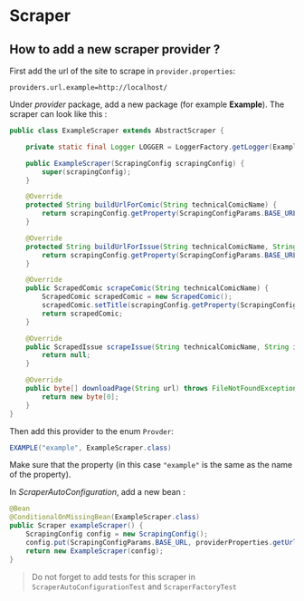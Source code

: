 # Scraper

## How to add a new scraper provider ?

First add the url of the site to scrape in `provider.properties`:
```
providers.url.example=http://localhost/
```

Under *provider* package, add a new package (for example **Example**).
The scraper can look like this :
````java
public class ExampleScraper extends AbstractScraper {

    private static final Logger LOGGER = LoggerFactory.getLogger(ExampleScraper.class);

    public ExampleScraper(ScrapingConfig scrapingConfig) {
        super(scrapingConfig);
    }

    @Override
    protected String buildUrlForComic(String technicalComicName) {
        return scrapingConfig.getProperty(ScrapingConfigParams.BASE_URL)  + "/comic/" + technicalComicName;
    }

    @Override
    protected String buildUrlForIssue(String technicalComicName, String issue) {
        return scrapingConfig.getProperty(ScrapingConfigParams.BASE_URL)  + "/comic" + technicalComicName + "/issue/" + issue;
    }

    @Override
    public ScrapedComic scrapeComic(String technicalComicName) {
        ScrapedComic scrapedComic = new ScrapedComic();
        scrapedComic.setTitle(scrapingConfig.getProperty(ScrapingConfigParams.BASE_URL) );
        return scrapedComic;
    }

    @Override
    public ScrapedIssue scrapeIssue(String technicalComicName, String issue) throws IOException {
        return null;
    }

    @Override
    public byte[] downloadPage(String url) throws FileNotFoundException {
        return new byte[0];
    }
}
````

Then add this provider to the enum `Provder`:
````java
EXAMPLE("example", ExampleScraper.class)
````
Make sure that the property (in this case `"example"` is the same as the name of the property).

In *ScraperAutoConfiguration*, add a new bean :
````java
@Bean
@ConditionalOnMissingBean(ExampleScraper.class)
public Scraper exampleScraper() {
    ScrapingConfig config = new ScrapingConfig();
    config.put(ScrapingConfigParams.BASE_URL, providerProperties.getUrl().get(Provider.EXAMPLE.getPropertyName()));
    return new ExampleScraper(config);
}
````

> Do not forget to add tests for this scraper in `ScraperAutoConfigurationTest` and `ScraperFactoryTest`